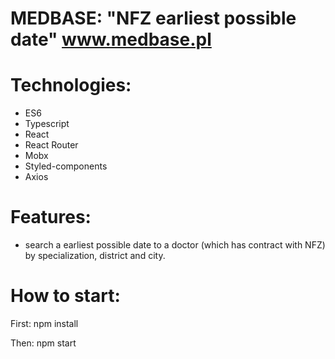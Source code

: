 # MEDBASE: "NFZ earliest possible date"  www.medbase.pl


# Technologies:
- ES6
- Typescript
- React
- React Router
- Mobx
- Styled-components
- Axios




# Features:

- search a earliest possible date to a doctor (which has contract with NFZ) by specialization, district and city.



# How to start:
First:
npm install

Then:
npm start



